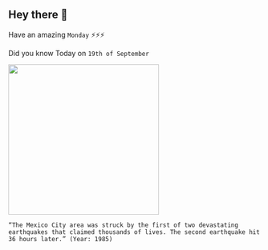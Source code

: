 ## Hey there 👋
Have an amazing `Monday` ⚡⚡⚡

Did you know Today on `19th of September`
 
 [<img src="https://ichef.bbci.co.uk/news/1024/branded_news/A390/production/_97727814_041547332afp.jpg" width="300" />](https://en.wikipedia.org/wiki/1985_Mexico_City_earthquake) 
 ```
“The Mexico City area was struck by the first of two devastating earthquakes that claimed thousands of lives. The second earthquake hit 36 hours later.” (Year: 1985)
```
